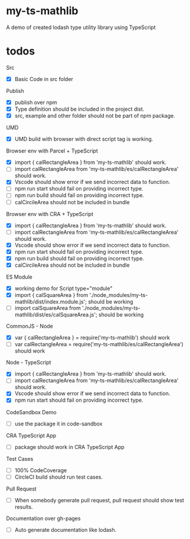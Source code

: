 # my-ts-mathlib

A demo of created lodash type utility library using TypeScript

# todos

Src

- [x] Basic Code in src folder

Publish

- [x] publish over npm
- [x] Type definition should be included in the project dist.
- [x] src, example and other folder should not be part of npm package.

UMD

- [x] UMD build with browser with direct script tag is working.

Browser env with Parcel + TypeScript

- [x] import { calRectangleArea } from 'my-ts-mathlib' should work.
- [ ] import calRectangleArea from 'my-ts-mathlib/es/calRectangleArea' should work.
- [x] Vscode should show error if we send incorrect data to function.
- [ ] npm run start should fail on providing incorrect type.
- [ ] npm run build should fail on providing incorrect type.
- [ ] calCircileArea should not be included in bundle

Browser env with CRA + TypeScript

- [x] import { calRectangleArea } from 'my-ts-mathlib' should work.
- [ ] import calRectangleArea from 'my-ts-mathlib/es/calRectangleArea' should work.
- [x] Vscode should show error if we send incorrect data to function.
- [x] npm run start should fail on providing incorrect type.
- [x] npm run build should fail on providing incorrect type.
- [x] calCircileArea should not be included in bundle

ES Module

- [x] working demo for Script type="module"
- [x] import { calSquareArea } from './node_modules/my-ts-mathlib/dist/index.module.js'; should be working
- [ ] import calSquareArea from './node_modules/my-ts-mathlib/dist/es/calSquareArea.js'; should be working

CommonJS - Node

- [x] var { calRectangleArea } = require('my-ts-mathlib') should work
- [ ] var calRectangleArea = require('my-ts-mathlib/es/calRectangleArea') should work

Node - TypeScript

- [x] import { calRectangleArea } from 'my-ts-mathlib' should work.
- [ ] import calRectangleArea from 'my-ts-mathlib/es/calRectangleArea' should work.
- [x] Vscode should show error if we send incorrect data to function.
- [x] npm run start should fail on providing incorrect type.

CodeSandbox Demo

- [ ] use the package it in code-sandbox

CRA TypeScript App

- [ ] package should work in CRA TypeScript App

Test Cases

- [ ] 100% CodeCoverage
- [ ] CircleCI build should run test cases.

Pull Request

- [ ] When somebody generate pull request, pull request should show test results.

Documentation over gh-pages

- [ ] Auto generate documentation like lodash.
